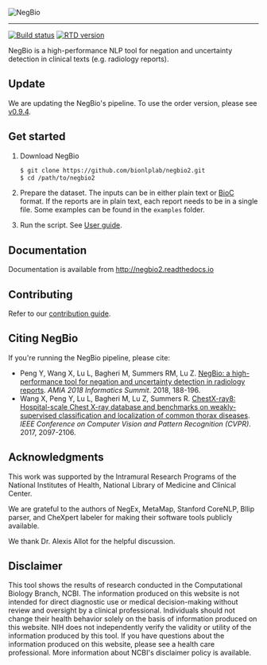 ![NegBio](https://github.com/yfpeng/negbio2/blob/master/images/negbio.png?raw=true)

-----------------------

[![Build status](https://github.com/bionlplab/negbio2/workflows/negbio2/badge.svg)](https://github.com/bionlplab/negbio2)
[![RTD version](https://img.shields.io/readthedocs/negbio2.svg)](http://negbio2.readthedocs.io)

NegBio is a high-performance NLP tool for negation and uncertainty detection in clinical texts (e.g. radiology reports).


## Update

We are updating the NegBio's pipeline. To use the order version, please see [v0.9.4](https://github.com/ncbi-nlp/NegBio/tree/v0.9.4).


## Get started

1. Download NegBio

    ```bash
    $ git clone https://github.com/bionlplab/negbio2.git
    $ cd /path/to/negbio2
    ```

2. Prepare the dataset. 
   The inputs can be in either plain text or [BioC](http://bioc.sourceforge.net/) format. If the reports are in plain text, each report needs to be in a single file. Some examples can be found in the `examples` folder.

3. Run the script. See [User guide](https://negbio2.readthedocs.io/en/latest/user_guide.html).


## Documentation

Documentation is available from http://negbio2.readthedocs.io

## Contributing

Refer to our [contribution guide](https://negbio2.readthedocs.io/en/latest/contributing.html).


## Citing NegBio

If you're running the NegBio pipeline, please cite:

*  Peng Y, Wang X, Lu L, Bagheri M, Summers RM, Lu Z. [NegBio: a high-performance tool for negation and uncertainty detection in radiology reports](https://arxiv.org/abs/1712.05898). *AMIA 2018 Informatics Summit*. 2018, 188-196.
*  Wang X, Peng Y, Lu L, Bagheri M, Lu Z, Summers R. [ChestX-ray8: Hospital-scale Chest X-ray database and benchmarks on weakly-supervised classification and localization of common thorax diseases](https://arxiv.org/abs/1705.02315). *IEEE Conference on Computer Vision and Pattern Recognition (CVPR)*. 2017, 2097-2106.

## Acknowledgments

This work was supported by the Intramural Research Programs of the National Institutes of Health, National Library of Medicine and Clinical Center.

We are grateful to the authors of NegEx, MetaMap, Stanford CoreNLP, Bllip parser, and CheXpert labeler for making their software tools publicly available.

We thank Dr. Alexis Allot for the helpful discussion.

## Disclaimer

This tool shows the results of research conducted in the Computational Biology Branch, NCBI. The information produced on this website is not intended for direct diagnostic use or medical decision-making without review and oversight by a clinical professional. Individuals should not change their health behavior solely on the basis of information produced on this website. NIH does not independently verify the validity or utility of the information produced by this tool. If you have questions about the information produced on this website, please see a health care professional. More information about NCBI's disclaimer policy is available.
